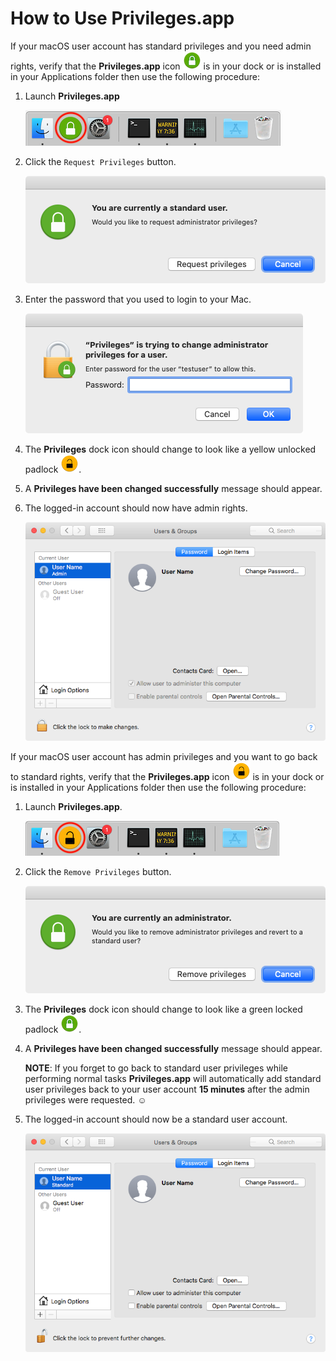# How to Use Privileges.app

If your macOS user account has standard privileges and you need admin rights, verify that the **Privileges.app** icon ![](how-to-images/Privileges_icon_locked_in_line.png) is in your dock or is installed in your Applications folder then use the following procedure:

1. Launch **Privileges.app** 
    
    ![](how-to-images/privileges_lock_dock_icon.png)

2. Click the `Request Privileges` button.

    ![](how-to-images/privileges_request_admin.png)

3. Enter the password that you used to login to your Mac.

    ![](how-to-images/privileges_require_auth.png)

4. The **Privileges** dock icon should change to look like a yellow unlocked padlock ![](how-to-images/Privileges_icon_unlocked_in_line.png).
5. A **Privileges have been changed successfully** message should appear.

6. The logged-in account should now have admin rights.

    ![](how-to-images/user_account_with_admin_user_privileges.png)

If your macOS user account has admin privileges and you want to go back to standard rights, verify that the **Privileges.app** icon ![](how-to-images/Privileges_icon_unlocked_in_line.png) is in your dock or is installed in your Applications folder then use the following procedure:

1. Launch **Privileges.app**.

    ![](how-to-images/privileges_unlock_dock_icon.png)

2. Click the `Remove Privileges` button.

    ![](how-to-images/privileges_remove_admin.png)

3. The **Privileges** dock icon should change to look like a green locked padlock ![](how-to-images/Privileges_icon_locked_in_line.png).
4. A **Privileges have been changed successfully** message should appear.

    **NOTE**: If you forget to go back to standard user privileges while performing normal tasks **Privileges.app** will automatically add standard user privileges back to your user account **15 minutes** after the admin privileges were requested. ☺️

5. The logged-in account should now be a standard user account.

    ![](how-to-images/user_account_with_standard_user_privileges.png)
